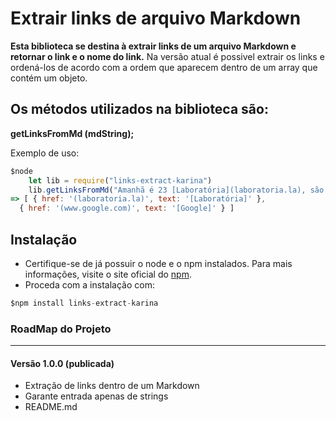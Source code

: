# Extrair links de arquivo Markdown

**Esta biblioteca se destina à extrair links de um arquivo Markdown e retornar o link e o nome do link.**
Na versão atual é possivel extrair os links e ordená-los de acordo com a ordem que aparecem dentro de um array que contém um objeto.

## Os métodos utilizados na biblioteca são:

**getLinksFromMd (mdString);**

Exemplo de uso:

```javascript
$node
	let lib = require("links-extract-karina")
	lib.getLinksFromMd("Amanhã é 23 [Laboratória](laboratoria.la), são 8 dias para o fim do mês.[Google](www.google.com)");
=> [ { href: '(laboratoria.la)', text: '[Laboratória]' },
  { href: '(www.google.com)', text: '[Google]' } ]
```

## Instalação

+ Certifique-se de já possuir o node e o npm instalados. Para mais informações, visite o site oficial do [npm](http://https://www.npmjs.com/get-npm "npm").
+ Proceda com a instalação com:

```javascript
$npm install links-extract-karina
```

### RoadMap do Projeto
----

#### Versão 1.0.0 (publicada)
+ Extração de links dentro de um Markdown
+ Garante entrada apenas de strings
+ README.md